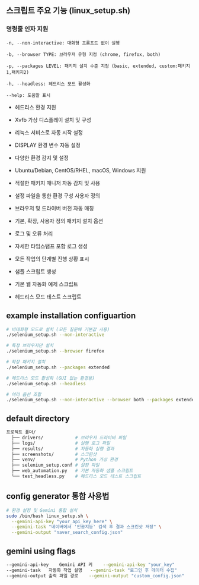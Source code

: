 ## 스크립트 주요 기능 (linux_setup.sh)
### 명령줄 인자 지원

    -n, --non-interactive: 대화형 프롬프트 없이 실행

    -b, --browser TYPE: 브라우저 유형 지정 (chrome, firefox, both)

    -p, --packages LEVEL: 패키지 설치 수준 지정 (basic, extended, custom:패키지1,패키지2)

    -h, --headless: 헤드리스 모드 활성화

    --help: 도움말 표시


- 헤드리스 환경 지원

- Xvfb 가상 디스플레이 설치 및 구성

- 리눅스 서비스로 자동 시작 설정

- DISPLAY 환경 변수 자동 설정

- 다양한 환경 감지 및 설정

- Ubuntu/Debian, CentOS/RHEL, macOS, Windows 지원

- 적절한 패키지 매니저 자동 감지 및 사용

- 설정 파일을 통한 환경 구성 사용자 정의

- 브라우저 및 드라이버 버전 자동 매칭

- 기본, 확장, 사용자 정의 패키지 설치 옵션

- 로그 및 오류 처리

- 자세한 타임스탬프 포함 로그 생성

- 모든 작업의 단계별 진행 상황 표시

- 샘플 스크립트 생성

- 기본 웹 자동화 예제 스크립트

- 헤드리스 모드 테스트 스크립트

## example installation configuartion
```bash
# 비대화형 모드로 설치 (모든 질문에 기본값 사용)
./selenium_setup.sh --non-interactive

# 특정 브라우저만 설치
./selenium_setup.sh --browser firefox

# 확장 패키지 설치
./selenium_setup.sh --packages extended

# 헤드리스 모드 활성화 (GUI 없는 환경용)
./selenium_setup.sh --headless

# 여러 옵션 조합
./selenium_setup.sh --non-interactive --browser both --packages extended --headless
```

## default directory
```bash
프로젝트 폴더/
  ├── drivers/            # 브라우저 드라이버 파일
  ├── logs/               # 실행 로그 파일
  ├── results/            # 자동화 실행 결과
  ├── screenshots/        # 스크린샷
  ├── venv/               # Python 가상 환경
  ├── selenium_setup.conf # 설정 파일
  ├── web_automation.py   # 기본 자동화 샘플 스크립트
  └── test_headless.py    # 헤드리스 모드 테스트 스크립트
```

## config generator 통합 사용법
```bash
# 환경 설정 및 Gemini 통합 설치
sudo /bin/bash linux_setup.sh \
  --gemini-api-key "your_api_key_here" \
  --gemini-task "네이버에서 '인공지능' 검색 후 결과 스크린샷 저장" \
  --gemini-output "naver_search_config.json"
```

## gemini using flags
```bash
--gemini-api-key	Gemini API 키	--gemini-api-key "your_key"
--gemini-task	자동화 작업 설명	--gemini-task "로그인 후 데이터 수집"
--gemini-output	출력 파일 경로	--gemini-output "custom_config.json"
```